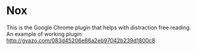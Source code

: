 Nox
================
This is the Google Chrome plugin that helps with distraction free reading.
An example of working plugin: http://gyazo.com/083d45206e86a2eb97042b239d1800c8
